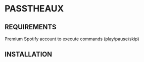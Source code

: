 # PASSTHEAUX

## REQUIREMENTS

Premium Spotify account to execute commands (play/pause/skip)

## INSTALLATION





